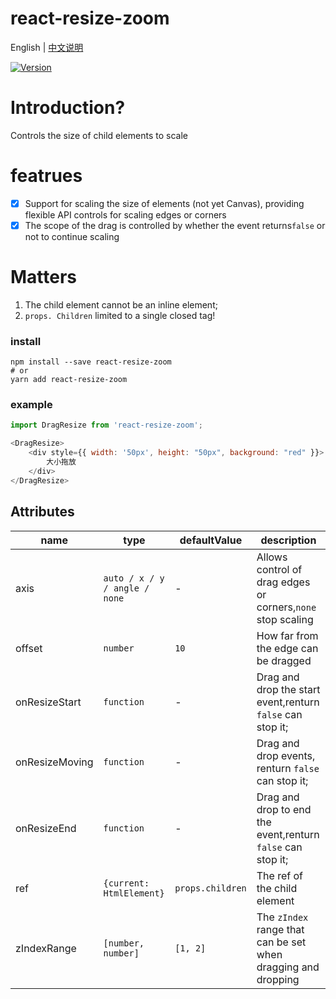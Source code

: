 # react-resize-zoom

English | [中文说明](./README_CN.md)

[![Version](https://img.shields.io/badge/version-1.0.6-green)](https://www.npmjs.com/package/react-resize-zoom)

# Introduction?

Controls the size of child elements to scale

# featrues

- [x] Support for scaling the size of elements (not yet Canvas), providing flexible API controls for scaling edges or corners
- [x] The scope of the drag is controlled by whether the event returns`false` or not to continue scaling

# Matters

1. The child element cannot be an inline element;
2. `props. Children` limited to a single closed tag!

### install
```
npm install --save react-resize-zoom
# or
yarn add react-resize-zoom
```

### example
```javascript
import DragResize from 'react-resize-zoom';

<DragResize>
    <div style={{ width: '50px', height: "50px", background: "red" }}>
        大小拖放
    </div>
</DragResize>
```

## Attributes

| name                          | type                  | defaultValue                                                   | description                                                                                                      |
| ----------------------------- | --------------------- | -------------------------------------------------------------- | --------------------------------------------------------------------------------------------------------- |
| axis                          | `auto / x / y / angle / none`            | -                                           | Allows control of drag edges or corners,`none` stop scaling                                                                                  |
| offset                        | `number`                          | `10`                                               | How far from the edge can be dragged                                                                              |
| onResizeStart                 | `function`                        | -                                                  | Drag and drop the start event,renturn `false` can stop it;                                                                                          |
| onResizeMoving                | `function`                        | -                                                  | Drag and drop events, renturn `false` can stop it;                      |
| onResizeEnd                   | `function`                        | -                                                  | Drag and drop to end the event,renturn `false` can stop it;                                                                                  |
| ref                           | `{current: HtmlElement}`          | `props.children`                                   | The ref of the child element                                                                                  |
| zIndexRange                   | `[number, number]`                | `[1, 2]`                                          | The `zIndex` range that can be set when dragging and dropping                                                                                          |



